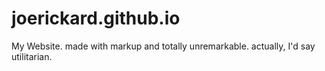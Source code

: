 # joerickard.github.io
My Website. made with markup and totally unremarkable. actually, I'd say utilitarian.
